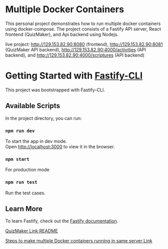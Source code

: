 # Multiple Docker Containers
This personal project demonstrates how to run multiple docker containers using docker-compose. The project consists of a Fastify API server, React frontend (QuizMaker), and Api backend using Nodejs.

live project: http://129.153.82.90:8080 (frontend), http://129.153.82.90:8081 (QuizMaker API backend), http://129.153.82.90:4000/activities (API backend), and http://129.153.82.90:4000/scriptures (API backend)


# Getting Started with [Fastify-CLI](https://www.npmjs.com/package/fastify-cli)
This project was bootstrapped with Fastify-CLI.

## Available Scripts

In the project directory, you can run:

### `npm run dev`

To start the app in dev mode.\
Open [http://localhost:3000](http://localhost:3000) to view it in the browser.

### `npm start`

For production mode

### `npm run test`

Run the test cases.

## Learn More

To learn Fastify, check out the [Fastify documentation](https://www.fastify.io/docs/latest/).

[QuizMaker Link README](./startup/README.md)

[Steps to make multiple Docker containers running in same server Link](steps.txt)